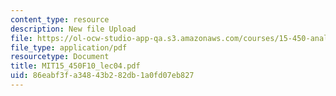 ```yaml
---
content_type: resource
description: New file Upload
file: https://ol-ocw-studio-app-qa.s3.amazonaws.com/courses/15-450-analytics-of-finance-fall-2010/86eabf3fa34843b282db1a0fd07eb827_MIT15_450F10_lec04.pdf
file_type: application/pdf
resourcetype: Document
title: MIT15_450F10_lec04.pdf
uid: 86eabf3f-a348-43b2-82db-1a0fd07eb827
---
```

